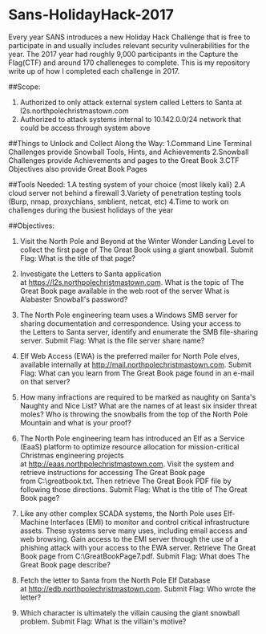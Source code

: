 # Sans-HolidayHack-2017
Every year SANS introduces a new Holiday Hack Challenge that is free to participate in and usually includes relevant security vulnerabilities for the year. The 2017 year had roughly 9,000 participants in the Capture the Flag(CTF) and around 170 challeneges to complete. This is my repository write up of how I completed each challenge in 2017.

##Scope:
1. Authorized to only attack external system called Letters to Santa at l2s.northpolechristmastown.com
2. Authorized to attack systems internal to 10.142.0.0/24 network that could be access through system above 

##Things to Unlock and Collect Along the Way:
1.Command Line Terminal Challenges provide Snowball Tools, Hints, and Achievements
2.Snowball Challenges provide Achievements and pages to the Great Book
3.CTF Objectives also provide Great Book Pages

##Tools Needed:
1.A testing system of your choice (most likely kali)
2.A cloud server not behind a firewall
3.Variety of penetration testing tools (Burp, nmap, proxychians, smblient, netcat, etc)
4.Time to work on challenges during the busiest holidays of the year 

##Objectives:
1) Visit the North Pole and Beyond at the Winter Wonder Landing Level to collect the first page of The Great Book using a giant snowball. 
Submit Flag:
What is the title of that page?

2) Investigate the Letters to Santa application at https://l2s.northpolechristmastown.com. 
What is the topic of The Great Book page available in the web root of the server
What is Alabaster Snowball's password?

3) The North Pole engineering team uses a Windows SMB server for sharing documentation and correspondence. 
Using your access to the Letters to Santa server, identify and enumerate the SMB file-sharing server. 
Submit Flag:
What is the file server share name?

4) Elf Web Access (EWA) is the preferred mailer for North Pole elves, available internally at http://mail.northpolechristmastown.com. 
Submit Flag:
What can you learn from The Great Book page found in an e-mail on that server?

5) How many infractions are required to be marked as naughty on Santa's Naughty and Nice List? 
What are the names of at least six insider threat moles? 
Who is throwing the snowballs from the top of the North Pole Mountain and what is your proof?

6) The North Pole engineering team has introduced an Elf as a Service (EaaS) platform to optimize resource allocation for mission-critical Christmas engineering projects at http://eaas.northpolechristmastown.com. 
Visit the system and retrieve instructions for accessing The Great Book page from C:\greatbook.txt. Then retrieve The Great Book PDF file by following those directions. 
Submit Flag:
What is the title of The Great Book page?

7) Like any other complex SCADA systems, the North Pole uses Elf-Machine Interfaces (EMI) to monitor and control critical infrastructure assets. These systems serve many uses, including email access and web browsing. 
Gain access to the EMI server through the use of a phishing attack with your access to the EWA server. 
Retrieve The Great Book page from C:\GreatBookPage7.pdf. 
Submit Flag:
What does The Great Book page describe?

8) Fetch the letter to Santa from the North Pole Elf Database at http://edb.northpolechristmastown.com. 
Submit Flag:
Who wrote the letter?

9) Which character is ultimately the villain causing the giant snowball problem. 
Submit Flag:
What is the villain's motive?




